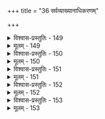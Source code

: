 +++
title = "36 सर्वव्याख्यानाधिकरणम्"

+++

<details><summary>विश्वास-प्रस्तुतिः - 149</summary>

149.अग्रे **संवर्तनं भात्य्** अ-वितथ-वचसि क्वापि हैरण्यगर्भं,  
ग्रस्ताशेष-स्व-कार्ये तमसि च शिव एवेति केचित्पठन्ति।  
एतादृग्-वाक्य-वर्गस् स्फुट-भवद्-अधिकाशङ्कन-स्तम्भनार्थं  
प्राग्-उक्तान् नीति-भेदान् **अतिदिशति** परं शिष्य-शिक्षैक-चित्तः॥
</details>

<details><summary>मूलम् - 149</summary>

149.अग्रे संवर्तनं भात्यवितथवचसि क्वापि हैरण्यगर्भं  
ग्रस्ताशेषस्वकार्ये तमसि च शिव एवेति केचित्पठन्ति।  
एतादृग्वाक्यवर्गस्स्फुटभवदधिकाशङ्कनस्तम्भनार्थं  
प्रागुक्तान्नीतिभेदानतिदिशति परं शिष्यशिक्षैकचित्तः॥
</details>


<details><summary>विश्वास-प्रस्तुतिः - 150</summary>

150. विश्वेशश् श्रीपतिश्चेद्भवति कथमसौ त्राणमात्राधिकारी  
दूरं गत्वाऽपि दुःख्यद्विधिशिवतुलया घट्टकुट्यां प्रभातम्।  
मैवं मत्स्यादिभावेष्विव निजविभवानुक्रियानाट्यमेत-  
द्ब्रह्मेशस्रष्टरि स्यान्निरवधिकबृहत्पौरुषे पूरुषे नः॥
</details>

<details><summary>मूलम् - 150</summary>

150.विश्वेशश्श्रीपतिश्चेद्भवति कथमसौ त्राणमात्राधिकारी  
दूरं गत्वाऽपि दुःख्यद्विधिशिवतुलया घट्टकुट्यां प्रभातम्।  
मैवं मत्स्यादिभावेष्विव निजविभवानुक्रियानाट्यमेत-  
द्ब्रह्मेशस्रष्टरि स्यान्निरवधिकबृहत्पौरुषे पूरुषे नः॥
</details>


<details><summary>विश्वास-प्रस्तुतिः - 151</summary>

151.साङ्ख्योक्तप्रक्रियोक्तेस्तदभिमतसृजेस्तत्प्रसङ्ख्यानक्लृप्ते-  
स्तत्प्रोक्ताव्याकृतैक्यात्स्ववृजिनवचनात्तत्फलावद्ययोगात्।  
भेदात्कर्तृप्रकृत्योर्द्रुहिणशिवमुखानेकहेतुश्रुतेश्च  
क्षिप्तं पादत्रयोक्तं श्रुतिहृदयसमुद्धाटनादन्वरक्षत्॥
</details>

<details><summary>मूलम् - 151</summary>

151.साङ्ख्योक्तप्रक्रियोक्तेस्तदभिमतसृजेस्तत्प्रसङ्ख्यानक्लृप्ते-  
स्तत्प्रोक्ताव्याकृतैक्यात्स्ववृजिनवचनात्तत्फलावद्ययोगात्।  
भेदात्कर्तृप्रकृत्योर्द्रुहिणशिवमुखानेकहेतुश्रुतेश्च  
क्षिप्तं पादत्रयोक्तं श्रुतिहृदयसमुद्धाटनादन्वरक्षत्॥
</details>


<details><summary>विश्वास-प्रस्तुतिः - 152</summary>

152.जिज्ञास्यत्वेन सिद्धेस्स्थिरचरचिदचिद्देहिनि ब्रह्मतत्त्वे  
श्रुत्याद्यैरेव सूक्ता स्वरसगतिरियं कारणाम्नायवाचाम्।  
बाधं रोधं च बाह्यान्तरमिह बहुधा वर्णयन्तो मुसल्या  
निष्काल्योरन्परस्तान्निषदुपनिषदां निश्चलत्वप्रसिद्ध्यै ॥
</details>

<details><summary>मूलम् - 152</summary>

152.जिज्ञास्यत्वेन सिद्धेस्स्थिरचरचिदचिद्देहिनि ब्रह्मतत्त्वे  
श्रुत्याद्यैरेव सूक्ता स्वरसगतिरियं कारणाम्नायवाचाम्।  
बाधं रोधं च बाह्यान्तरमिह बहुधा वर्णयन्तो मुसल्या  
निष्काल्योरन्परस्तान्निषदुपनिषदां निश्चलत्वप्रसिद्ध्यै ॥
</details>


<details><summary>विश्वास-प्रस्तुतिः - 153</summary>

153.आदौ जिज्ञास्यताऽऽस्तां बहुविहतिहता सह्यतां लक्षणोक्तिः  
मृष्यामश्शास्त्रयोनिप्रलपितमपि वस्स्यात् समन्वित्यपोक्तिः।  
सूत्रैरेतैस्स्फुटार्थैस्सविषयवचनैर्निर्विशेषैक्यपक्षे  
मुख्येक्षाद्यैस्स्वधर्मैः प्रकृतिपुरुषतो भेदवादः कथं स्यात्॥
</details>

<details><summary>मूलम् - 153</summary>

153.आदौ जिज्ञास्यताऽऽस्तां बहुविहतिहता सह्यतां लक्षणोक्तिः  
मृष्यामश्शास्त्रयोनिप्रलपितमपि वस्स्यात् समन्वित्यपोक्तिः।  
सूत्रैरेतैस्स्फुटार्थैस्सविषयवचनैर्निर्विशेषैक्यपक्षे  
मुख्येक्षाद्यैस्स्वधर्मैः प्रकृतिपुरुषतो भेदवादः कथं स्यात्॥
</details>